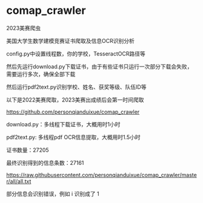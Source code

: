 # comap_crawler
2023美赛爬虫

美国大学生数学建模竞赛证书爬取及信息OCR识别分析

config.py中设置线程数，你的学校，TesseractOCR路径等

然后先运行download.py下载证书，由于有些证书只运行一次部分下载会失败，需要运行多次，确保全部下载

然后运行pdf2text.py识别学校、姓名、获奖等级、队伍ID等

以下是2022美赛爬取，2023美赛出成绩后会第一时间爬取

https://github.com/personqianduixue/comap_crawler

download.py：多线程下载证书，大概用时1小时

pdf2text.py:  多线程pdf OCR信息提取，大概用时1.5小时

证书数量：27205

最终识别得到的信息条数：27161

https://raw.githubusercontent.com/personqianduixue/comap_crawler/master/all/all.txt

部分信息会识别错误，例如 i 识别成了 1 
